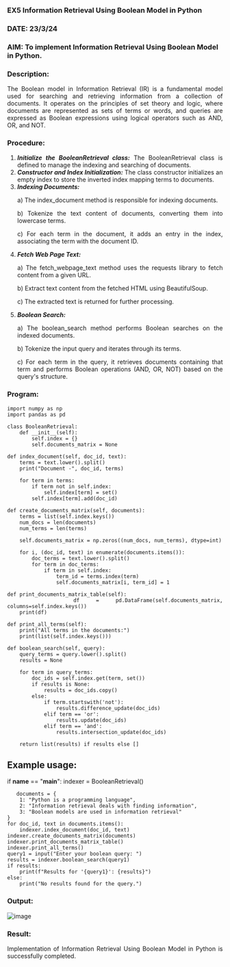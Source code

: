 ### EX5 Information Retrieval Using Boolean Model in Python
### DATE: 23/3/24
### AIM: To implement Information Retrieval Using Boolean Model in Python.
### Description:
<div align = "justify">
The Boolean model in Information Retrieval (IR) is a fundamental model used for searching and retrieving information from a collection of documents. It operates on the principles of set theory and logic, where documents are represented as sets of terms or words, and queries are expressed as Boolean expressions using logical operators such as AND, OR, and NOT.
  
### Procedure:
1. ***Initialize the BooleanRetrieval class:*** The BooleanRetrieval class is defined to manage the indexing and searching of documents.
2. ***Constructor and Index Initialization:*** The class constructor initializes an empty index to store the inverted index mapping terms to documents.
3. ***Indexing Documents:***
    <p> a) The index_document method is responsible for indexing documents.
    <p> b) Tokenize the text content of documents, converting them into lowercase terms.
    <p> c) For each term in the document, it adds an entry in the index, associating the term with the document ID. </p>
4. ***Fetch Web Page Text:***
    <p>a) The fetch_webpage_text method uses the requests library to fetch content from a given URL.
    <p>b) Extract text content from the fetched HTML using BeautifulSoup.
    <p>c) The extracted text is returned for further processing.
5. ***Boolean Search:***
    <p>a) The boolean_search method performs Boolean searches on the indexed documents.
    <p>b) Tokenize the input query and iterates through its terms.
    <p>c) For each term in the query, it retrieves documents containing that term and performs Boolean operations (AND, OR, NOT) based on the query's structure.

### Program:

```
import numpy as np
import pandas as pd

class BooleanRetrieval:
    def __init__(self):
        self.index = {}
        self.documents_matrix = None

def index_document(self, doc_id, text):
    terms = text.lower().split()
    print("Document -", doc_id, terms)

    for term in terms:
        if term not in self.index:
            self.index[term] = set()
        self.index[term].add(doc_id)

def create_documents_matrix(self, documents):
    terms = list(self.index.keys())
    num_docs = len(documents)
    num_terms = len(terms)

    self.documents_matrix = np.zeros((num_docs, num_terms), dtype=int)

    for i, (doc_id, text) in enumerate(documents.items()):
        doc_terms = text.lower().split()
        for term in doc_terms:
            if term in self.index:
                term_id = terms.index(term)
                self.documents_matrix[i, term_id] = 1

def print_documents_matrix_table(self):
    df = pd.DataFrame(self.documents_matrix, columns=self.index.keys())
    print(df)

def print_all_terms(self):
    print("All terms in the documents:")
    print(list(self.index.keys()))

def boolean_search(self, query):
    query_terms = query.lower().split()
    results = None

    for term in query_terms:
        doc_ids = self.index.get(term, set())
        if results is None:
            results = doc_ids.copy()
        else:
            if term.startswith('not'):
                results.difference_update(doc_ids)
            elif term == 'or':
                results.update(doc_ids)
            elif term == 'and':
                results.intersection_update(doc_ids)

    return list(results) if results else []
```
## Example usage:
if __name__ == "__main__":
    indexer = BooleanRetrieval()
```
   documents = {
    1: "Python is a programming language",
    2: "Information retrieval deals with finding information",
    3: "Boolean models are used in information retrieval"
}
for doc_id, text in documents.items():
    indexer.index_document(doc_id, text)   
indexer.create_documents_matrix(documents)
indexer.print_documents_matrix_table()
indexer.print_all_terms()
query1 = input("Enter your boolean query: ")
results = indexer.boolean_search(query1)
if results:
    print(f"Results for '{query1}': {results}")
else:
    print("No results found for the query.")
```
### Output:
![image](https://github.com/subashraj21/WDM_EXP5/assets/143729815/914c8ffe-34b3-4ed6-bbb2-dece47b6fe9f)

### Result:
Implementation of Information Retrieval Using Boolean Model in Python is successfully completed.
